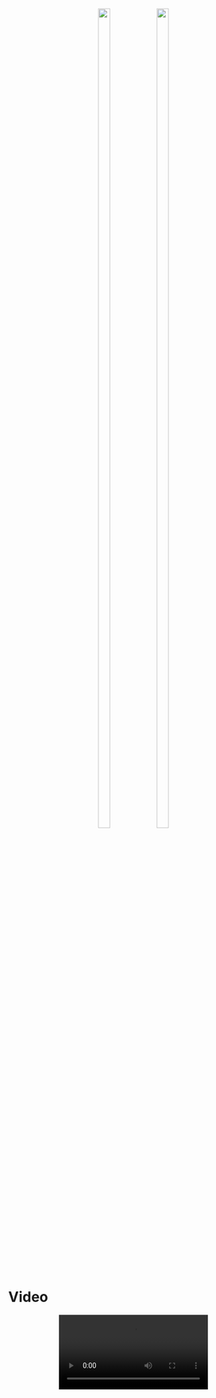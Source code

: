 

<h1 align = "center">
  <img src= "https://github.com/user-attachments/assets/bf9b0f67-faed-4938-9142-1afa3ff60e3d" height=65%  width=22%>
  <img src= "https://github.com/user-attachments/assets/ad400782-e6fc-4681-8d74-55a093cd5699" height=65%  width=22%>
</h1>


# Video
<div align = "center">
<video src= "https://github.com/user-attachments/assets/6901ce40-7980-413e-b332-973c9a8ff719">
</div>
